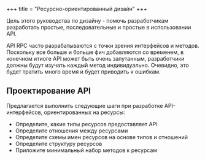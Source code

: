 +++
title = "Ресурсно-ориентированный дизайн"
+++

Цель этого руководства по дизайну - помочь разработчикам разработать простые, последовательные и простые в использовании API. 

API RPC часто разрабатываются с точки зрения интерфейсов и методов. 
Поскольку все больше и больше фич добавляются со временем, в конечном итиоге API может быть очень запутанным, 
разработчики должны будут изучать каждый метод индивидуально. Очевидно, это будет тратить много время и будет приводить к ошибкам.


## Проектирование API

Предлагается выполнить следующие шаги при разработке API-интерфейсов, ориентированных на ресурсы:

- Определите, какие типы ресурсов предоставляет API
- Определите отношения между ресурсами
- Определите схемы имен ресурсов на основе типов и отношений
- Определите структуру ресурсов
- Приложите минимальный набор методов к ресурсам

